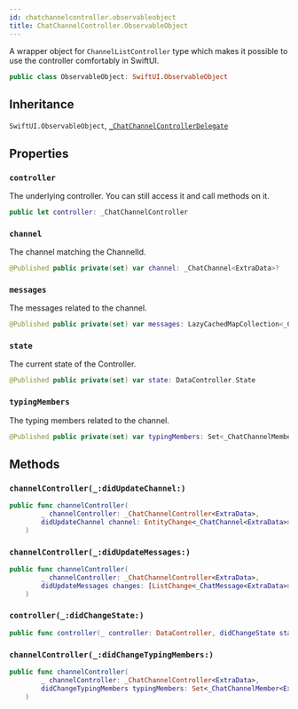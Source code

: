 ```yaml
---
id: chatchannelcontroller.observableobject 
title: ChatChannelController.ObservableObject
--- 
```


A wrapper object for `ChannelListController` type which makes it possible to use the controller comfortably in SwiftUI.

``` swift
public class ObservableObject: SwiftUI.ObservableObject 
```

## Inheritance

`SwiftUI.ObservableObject`, [`_ChatChannelControllerDelegate`](ChatChannelControllerDelegate)

## Properties

### `controller`

The underlying controller. You can still access it and call methods on it.

``` swift
public let controller: _ChatChannelController
```

### `channel`

The channel matching the ChannelId.

``` swift
@Published public private(set) var channel: _ChatChannel<ExtraData>?
```

### `messages`

The messages related to the channel.

``` swift
@Published public private(set) var messages: LazyCachedMapCollection<_ChatMessage<ExtraData>> = []
```

### `state`

The current state of the Controller.

``` swift
@Published public private(set) var state: DataController.State
```

### `typingMembers`

The typing members related to the channel.

``` swift
@Published public private(set) var typingMembers: Set<_ChatChannelMember<ExtraData.User>> = []
```

## Methods

### `channelController(_:didUpdateChannel:)`

``` swift
public func channelController(
        _ channelController: _ChatChannelController<ExtraData>,
        didUpdateChannel channel: EntityChange<_ChatChannel<ExtraData>>
    ) 
```

### `channelController(_:didUpdateMessages:)`

``` swift
public func channelController(
        _ channelController: _ChatChannelController<ExtraData>,
        didUpdateMessages changes: [ListChange<_ChatMessage<ExtraData>>]
    ) 
```

### `controller(_:didChangeState:)`

``` swift
public func controller(_ controller: DataController, didChangeState state: DataController.State) 
```

### `channelController(_:didChangeTypingMembers:)`

``` swift
public func channelController(
        _ channelController: _ChatChannelController<ExtraData>,
        didChangeTypingMembers typingMembers: Set<_ChatChannelMember<ExtraData.User>>
    ) 
```
